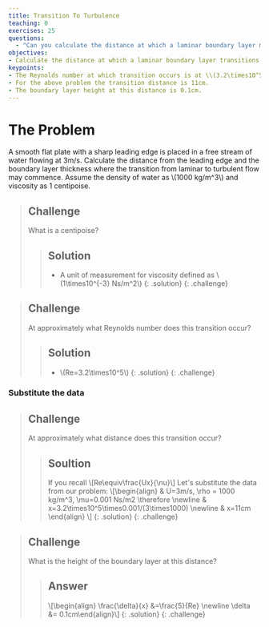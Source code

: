 ```yaml
---
title: Transition To Turbulence
teaching: 0
exercises: 25
questions:
  - "Can you calculate the distance at which a laminar boundary layer may transition to a turbulent one?  "
objectives:
- Calculate the distance at which a laminar boundary layer transitions to turbulent.
keypoints: 
- The Reynolds number at which transition occurs is at \\(3.2\times10^5\\)
- For the above problem the transition distance is 11cm.
- The boundary layer height at this distance is 0.1cm.
---
```


# The Problem
A smooth flat plate with a sharp leading edge is placed in a free stream of water flowing at 3m/s. Calculate the distance from the leading edge and the boundary layer thickness where the transition from laminar to turbulent flow may commence. Assume the density of water as \\(1000 kg/m^3\\) and viscosity as 1 centipoise.

>## Challenge
> What is a centipoise?
> > ## Solution
> > - A unit of measurement for viscosity defined as \\(1\times10^{-3} Ns/m^2\\)
> {: .solution}
{: .challenge}

>## Challenge
> At approximately what Reynolds number does this transition occur?
> > ## Solution
> > - \\(Re=3.2\times10^5\\)
> {: .solution}
{: .challenge}


### Substitute the data

> ## Challenge
> At approximately what distance does this transition occur?
> > ## Soultion
> > If you recall \\[Re\equiv\frac{Ux}{\nu}\\]
> > Let's substitute the data from our problem:
> > \\[\begin{align} & U=3m/s, \rho = 1000 kg/m^3, \mu=0.001 Ns/m2 \therefore \newline & x=3.2\times10^5\times0.001/(3\times1000) \newline & x=11cm \end{align} \\]
> {: .solution}
{: .challenge}

>## Challenge
>What is the height of the boundary layer at this distance?
> > ## Answer
> > \\[\begin{align} \frac{\delta}{x} &=\frac{5}{Re} \newline \delta &= 0.1cm\end{align}\\]
>{: .solution}
{: .challenge}


